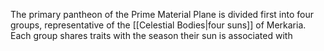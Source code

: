 The primary pantheon of the Prime Material Plane is divided first into four groups, representative of the [[Celestial Bodies|four suns]] of Merkaria. Each group shares traits with the season their sun is associated with